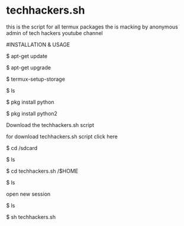 # techhackers.sh

this is the script for all termux packages the is macking by anonymous admin of tech hackers youtube channel

#INSTALLATION & USAGE

$ apt-get update

$ apt-get upgrade

$ termux-setup-storage

$ ls

$ pkg install python

$ pkg install python2


Download the techhackers.sh script

for download techhackers.sh script click here

$ cd /sdcard

$ ls

$ cd techhackers.sh /$HOME

$ ls

open new session


$ ls

$ sh techhackers.sh <this is the install all packages in script>
  
